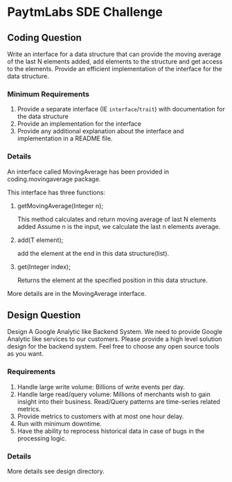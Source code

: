 # PaytmLabs SDE Challenge

## Coding Question

Write an interface for a data structure that can provide the moving average of the last N elements added, add elements to the structure and get access to the elements. Provide an efficient implementation of the interface for the data structure.

### Minimum Requirements

1. Provide a separate interface (IE `interface`/`trait`) with documentation for the data structure
2. Provide an implementation for the interface
3. Provide any additional explanation about the interface and implementation in a README file.

### Details

An interface called MovingAverage has been provided in coding.movingaverage package.

This interface has three functions:
1. getMovingAverage(Integer n); 

    This method calculates and return moving average of last N elements added
    Assume n is the input, we calculate the last n elements average. 

2. add(T element);
   
    add the element at the end in this data structure(list).
   
3. get(Integer index);
   
   Returns the element at the specified position in this data structure.

More details are in the MovingAverage interface.

## Design Question

Design A Google Analytic like Backend System.
We need to provide Google Analytic like services to our customers. Please provide a high level solution design for the backend system. Feel free to choose any open source tools as you want.

### Requirements

1. Handle large write volume: Billions of write events per day.
2. Handle large read/query volume: Millions of merchants wish to gain insight into their business. Read/Query patterns are time-series related metrics.
3. Provide metrics to customers with at most one hour delay.
4. Run with minimum downtime.
5. Have the ability to reprocess historical data in case of bugs in the processing logic.

### Details
More details see design directory.
